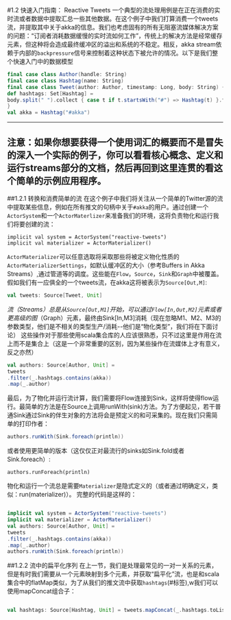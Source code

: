 #1.2 快速入门指南： Reactive Tweets
一个典型的流处理用例是在正在消费的实时流或者数据中提取汇总一些其他数据。在这个例子中我们打算消费一个tweets流，并提取其中关于akka的信息。我们也考虑固有的所有无阻塞流媒体解决方案的问题：“订阅者消耗数据缓慢的实时流如何工作”，传统上的解决方法是经常缓存元素，但这种将会造成最终缓冲区的溢出和系统的不稳定。相反，akka stream依赖于内部的`backpressure`信号来控制着这种状态下被允许的情况。以下是我们整个快速入门中的数据模型
```scala
final case class Author(handle: String)
final case class Hashtag(name: String)
final case class Tweet(author: Author, timestamp: Long, body: String) {
def hashtags: Set[Hashtag] =
body.split(" ").collect { case t if t.startsWith("#") => Hashtag(t) }.toSet
}
val akka = Hashtag("#akka")
```

---
注意：如果你想要获得一个使用词汇的概要而不是冒失的深入一个实际的例子，你可以看看核心概念、定义和运行streams部分的文档，然后再回到这里连贯的看这个简单的示例应用程序。
---




##1.2.1 转换和消费简单的流
在这个例子中我们将关注从一个简单的Twitter源的流中提取某些信息，例如在所有推文的句柄中关于`#akka`的用户。通过创建一个`ActorSystem`和一个`ActorMaterlizer`来准备我们的环境，这将负责物化和运行我们将要创建的流：
```
implicit val system = ActorSystem("reactive-tweets")
implicit val materializer = ActorMaterializer()
```
`ActorMaterializer`可以任意选取将采取那些将被定义物化性质的`ActorMaterializerSettings`，如默认缓冲区的大小（参考Buffers in Akka Streams）,通过管道等的调度。这些能在`Flow`，`Source`，`Sink`和`Graph`中被覆盖。
假如我们有一应俱全的一个tweets流，在akka这将被表示为`Source[Out,M]`:
```scala
val tweets: Source[Tweet, Unit]
```
*流（Streams）*总是从`Source[Out,M1]`开始，可以通过`Flow[In,Out,M2]`元素或者更高级的*图*（Graph）元素，最终由Sink[In,M3]消耗（现在忽略M1、M2、M3的参数类型，他们是不相关的类型生产/消耗--他们是“物化类型”，我们将在下面讨论）
这些操作对于那些使用scala集合库的人应该很熟悉，只不过这里是作用在流上而不是集合上（这是一个非常重要的区别，因为某些操作在流媒体上才有意义，反之亦然）
```scala
val authors: Source[Author, Unit] =
tweets
.filter(_.hashtags.contains(akka))
.map(_.author)
```

最后，为了物化并运行流计算，我们需要将Flow连接到Sink，这样将使得flow运行。最简单的方法是在Source上调用runWith(sink)方法。为了方便起见，若干普通Sink通过Sink的伴生对象的方法将会是预定义的和可采集的。现在我们只需简单的打印作者：
```scala
authors.runWith(Sink.foreach(println))
```
或者使用更简单的版本（这仅仅正对最流行的sinks如Sink.fold或者Sink.foreach）:
```
authors.runForeach(println)

```

物化和运行一个流总是需要`Materializer`是隐式定义的（或者通过明确定义，类似：run(materializer)）。
完整的代码是这样的：
```scala

implicit val system = ActorSystem("reactive-tweets")
implicit val materializer = ActorMaterializer()
val authors: Source[Author, Unit] =
tweets
.filter(_.hashtags.contains(akka))
.map(_.author)
authors.runWith(Sink.foreach(println))

```

##1.2.2 流中的扁平化序列
在上一节，我们是处理最常见的一对一关系的元素，但是有时我们需要从一个元素映射到多个元素，并获取“扁平化”流，也是和scala集合中的flatMap类似，为了从我们的推文流中获取`hashtags`(#标签),w我们可以使用mapConcat组合子：
```scala

val hashtags: Source[Hashtag, Unit] = tweets.mapConcat(_.hashtags.toList)

```
